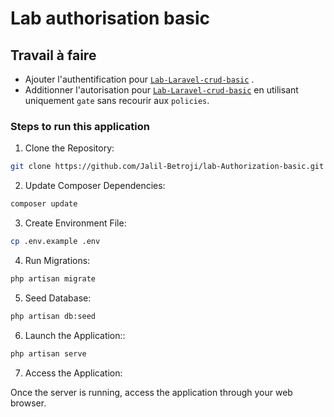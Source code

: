 # Lab authorisation basic

## Travail à faire

- Ajouter l'authentification pour [`Lab-Laravel-crud-basic`](https://github.com/Jalil-Betroji/lab-crud.git) .
- Additionner l'autorisation pour [`Lab-Laravel-crud-basic`](https://github.com/Jalil-Betroji/lab-crud.git) en utilisant uniquement `gate` sans recourir aux `policies`.

### Steps to run this application 

1. Clone the Repository:

```bash
git clone https://github.com/Jalil-Betroji/lab-Authorization-basic.git
```

2. Update Composer Dependencies:

```bash
composer update 
```

3. Create Environment File:

```bash
cp .env.example .env
```

4. Run Migrations:

```bash
php artisan migrate
```

5. Seed Database:

```bash
php artisan db:seed
```

6. Launch the Application::

```bash 
php artisan serve
```

7. Access the Application:

Once the server is running, access the application through your web browser.